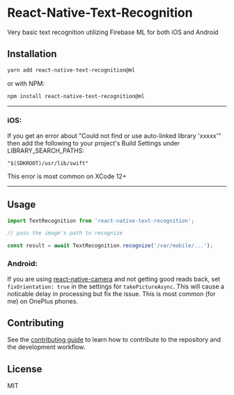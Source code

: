 # React-Native-Text-Recognition

Very basic text recognition utilizing Firebase ML for both iOS and Android

## Installation

```sh
yarn add react-native-text-recognition@ml
```

or with NPM:

```sh
npm install react-native-text-recognition@ml
```

<hr>

### iOS:

If you get an error about "Could not find or use auto-linked library 'xxxxx'" then add the following to your project's Build Settings under LIBRARY_SEARCH_PATHS:

```
"$(SDKROOT)/usr/lib/swift"
```

This error is most common on XCode 12+

<hr>

## Usage

```js
import TextRecognition from 'react-native-text-recognition';

// pass the image's path to recognize

const result = await TextRecognition.recognize('/var/mobile/...');
```

### Android:

If you are using [react-native-camera](https://github.com/react-native-camera/react-native-camera) and not getting good reads back, set `fixOrientation: true` in the settings for `takePictureAsync`. This will cause a noticable delay in processing but fix the issue. This is most common (for me) on OnePlus phones.

## Contributing

See the [contributing guide](CONTRIBUTING.md) to learn how to contribute to the repository and the development workflow.

## License

MIT
